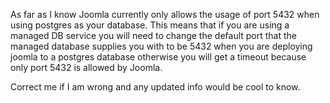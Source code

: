 As far as I know Joomla currently only allows the usage of port 5432 when using postgres as your database.
This means that if you are using a managed DB service you will need to change the default port that the managed database supplies you with
to be 5432 when you are deploying joomla to a postgres database otherwise you will get a timeout because only port 5432 is allowed by Joomla.

Correct me if I am wrong and any updated info would be cool to know. 
